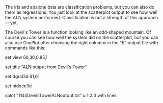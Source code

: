 The iris and abalone data are classification problems, but you can also do them as regressions.  You just look at the scatterplot output to see how well the ALN system performed. Classification is not a strength of this approach -- yet.

The Devil's Tower is a function looking like an odd-shaped mountain.  Of course you can see how well the system did on the scatterplot, but you can also use GnuPlot after choosing the right columns in the "E" output file with commands like this:

set view 60,30,0.85,1

set title "ALN output from Devil's Tower"

set dgrid3d 61,61

set hidden3d

splot "1140DevilsTowerALNoutput.txt" u 1:2:3 with lines